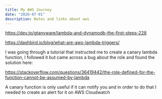 ```yaml
---
title: My AWS Journey
date: "2020-07-01"
description: Notes and links about aws
---
```


https://dev.to/gtanyware/lambda-and-dynamodb-the-first-steps-228


https://dashbird.io/blog/what-are-aws-lambda-triggers/


I was going through a tutorial that instructed me to create a canary lambda function, I followed it but came across a bug about the role and found the solution here:

https://stackoverflow.com/questions/36419442/the-role-defined-for-the-function-cannot-be-assumed-by-lambda

A canary function is only useful if it can notify you and in order to do that I needed to create an alert for it on AWS Cloudwatch


